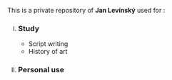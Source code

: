 <p>This is a private repository of <b>Jan Levínský</b> used for :
	<ol>
		<li type="I"><h3>Study</h3>
			<ul>
				<li>Script writing
				<li>History of art
			</ul>
		<li type="I"><h3>Personal use</h3>
	</ol>